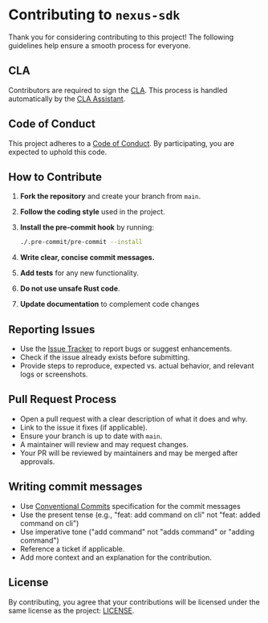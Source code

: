 # Contributing to `nexus-sdk`

Thank you for considering contributing to this project!
The following guidelines help ensure a smooth process for everyone.

## CLA

Contributors are required to sign the [CLA]. This process is handled automatically by the [CLA Assistant].

## Code of Conduct

This project adheres to a [Code of Conduct]. By participating, you are expected to uphold this code.

## How to Contribute

1. **Fork the repository** and create your branch from `main`.
1. **Follow the coding style** used in the project.
1. **Install the pre-commit hook** by running:

   ```bash
   ./.pre-commit/pre-commit --install
   ```

1. **Write clear, concise commit messages.**
1. **Add tests** for any new functionality.
1. **Do not use unsafe Rust code**.
1. **Update documentation** to complement code changes

## Reporting Issues

- Use the [Issue Tracker] to report bugs or suggest enhancements.
- Check if the issue already exists before submitting.
- Provide steps to reproduce, expected vs. actual behavior, and relevant logs or screenshots.

## Pull Request Process

- Open a pull request with a clear description of what it does and why.
- Link to the issue it fixes (if applicable).
- Ensure your branch is up to date with `main`.
- A maintainer will review and may request changes.
- Your PR will be reviewed by maintainers and may be merged after approvals.

## Writing commit messages

- Use [Conventional Commits] specification for the commit messages
- Use the present tense (e.g., "feat: add command on cli" not "feat: added command on cli")
- Use imperative tone ("add command" not "adds command" or "adding command")
- Reference a ticket if applicable.
- Add more context and an explanation for the contribution.

## License

By contributing, you agree that your contributions will be licensed under the same license as the project: [LICENSE].

<!-- List of references -->

[Issue Tracker]: https://github.com/Talus-Network/nexus-sdk/issues
[Code of Conduct]: CODE_OF_CONDUCT.md
[LICENSE]: LICENSE.txt
[CLA]: https://gist.github.com/devops-talus/82cafc9752547baf4be140b6db1e8fd6
[CLA Assistant]: https://cla-assistant.io/Talus-Network/nexus-sdk
[Conventional Commits]: https://www.conventionalcommits.org/

<!-- Auto-update: 2025-10-15T12:59:49.478655 -->
